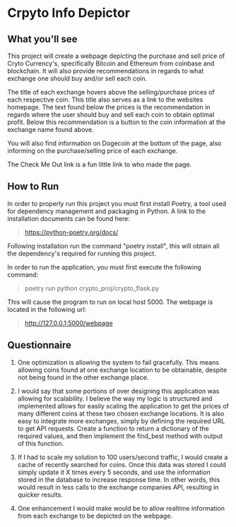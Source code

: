 Crpyto Info Depictor
=======

What you'll see
-----------
This project will create a webpage depicting the purchase and sell price of Cryto Currency's, specifically
Bitcoin and Ethereum from coinbase and blockchain. It will also provide recommendations in regards to what exchange one should buy and/or sell each coin.

The title of each exchange hovers above the selling/purchase prices of each respective coin. This title also serves as a link to the websites homepage. The text found below the prices is the recommendation in regards where the user should buy and sell each coin to obtain optimal profit. Below this recommendation is a button to the coin information at the exchange name found above.

You will also find information on Dogecoin at the bottom of the page, also informing on the purchase/selling price of each exchange.

The Check Me Out link is a fun little link to who made the page.

How to Run
-----------

In order to properly run this project you must first install Poetry, a tool used for dependency management and packaging in Python. A link to the installation documents can be found here:
>https://python-poetry.org/docs/

Following installation run the command "poetry install", this will obtain all the dependency's required for running this project.

In order to run the application, you must first execute the following command:
> poetry run python crypto_proj/crypto_flask.py

 This will cause the program to run on local host 5000. The webpage is located in the following url:
 >http://127.0.0.1:5000/webpage

 Questionnaire
 -----------
 1. One optimization is allowing the system to fail gracefully. This means allowing coins found at one exchange
 location to be obtainable, despite not being found in the other exchange place.

 2. I would say that some portions of over designing this application was allowing for scalability. I believe the way my logic is structured and implemented allows for easily scaling the application to get the prices of many different coins at these two chosen exchange locations. It is also easy to integrate more exchanges, simply by defining the required URL to get API requests. Create a function to return a dictionary of the required values, and then implement the find_best method with output of this function.

 3. If I had to scale my solution to 100 users/second traffic, I would create a cache of recently searched for coins. Once this data was stored I could simply update it X times every 5 seconds, and use the information stored in the database to increase response time. In other words, this would result in less calls to the exchange companies API, resulting in quicker results. 

 4. One enhancement I would make would be to allow realtime information from each exchange to be depicted on the webpage.  
